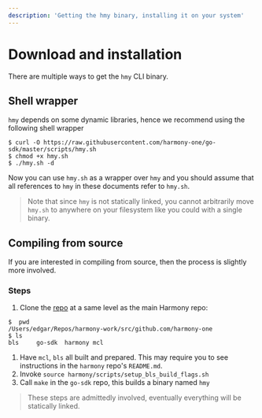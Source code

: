 ```yaml
---
description: 'Getting the hmy binary, installing it on your system'
---
```


# Download and installation

There are multiple ways to get the `hmy` CLI binary.

## Shell wrapper

`hmy` depends on some dynamic libraries, hence we recommend using the following shell wrapper

```text
$ curl -O https://raw.githubusercontent.com/harmony-one/go-sdk/master/scripts/hmy.sh
$ chmod +x hmy.sh
$ ./hmy.sh -d
```

Now you can use `hmy.sh` as a wrapper over `hmy` and you should assume that all references to `hmy` in these documents refer to `hmy.sh`.

> Note that since `hmy` is not statically linked, you cannot arbitrarily move `hmy.sh` to anywhere on your filesystem like you could with a single binary.

## Compiling from source

If you are interested in compiling from source, then the process is slightly more involved.

### Steps

1. Clone the [repo](https://github.com/harmony-one/go-sdk) at a same level as the main Harmony repo:

```text
$  pwd
/Users/edgar/Repos/harmony-work/src/github.com/harmony-one
$ ls
bls     go-sdk  harmony mcl
```

1. Have `mcl`, `bls` all built and prepared. This may require you to see instructions in the `harmony` repo's `README.md`.
2. Invoke `source harmony/scripts/setup_bls_build_flags.sh`
3. Call `make` in the `go-sdk` repo, this builds a binary named `hmy`

> These steps are admittedly involved, eventually everything will be statically linked.

